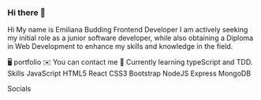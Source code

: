 ### Hi there 👋

Hi My name is Emiliana
Budding Frontend Developer
I am actively seeking my initial role as a junior software developer, while also obtaining a Diploma in Web Development to enhance my skills and knowledge in the field.

🖥️  portfolio
✉️  You can contact me 
🧠  Currently learning typeScript and TDD.
Skills
JavaScript HTML5 React CSS3 Bootstrap NodeJS Express MongoDB

Socials







<!--
**Emilianalila/Emilianalila** is a ✨ _special_ ✨ repository because its `README.md` (this file) appears on your GitHub profile.

Here are some ideas to get you started:

- 🔭 I’m currently working on ...
- 🌱 I’m currently learning ...
- 👯 I’m looking to collaborate on ...
- 🤔 I’m looking for help with ...
- 💬 Ask me about ...
- 📫 How to reach me: ...
- 😄 Pronouns: ...
- ⚡ Fun fact: ...
-->
